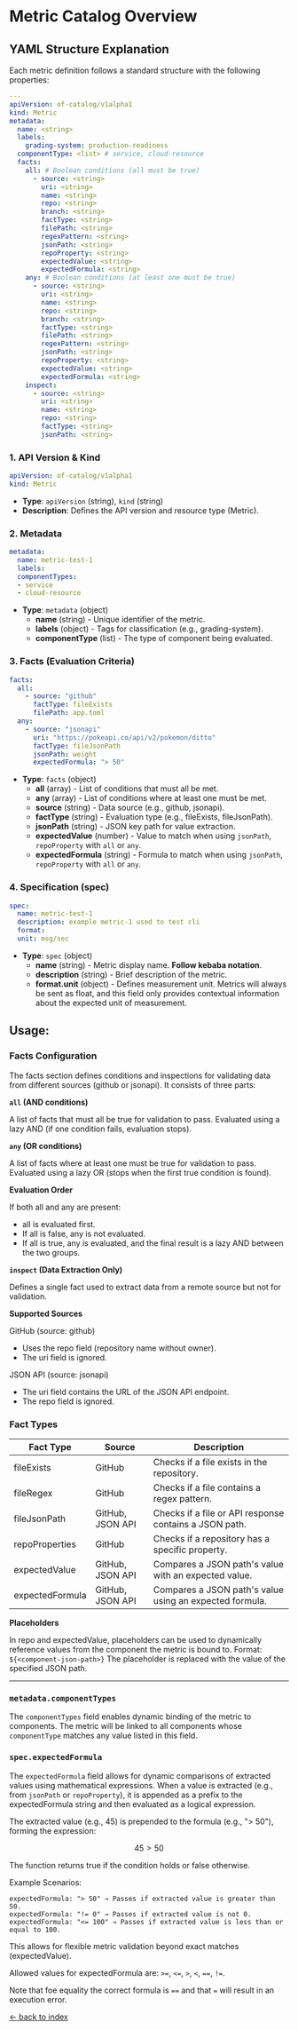 # Metric Catalog Overview

## YAML Structure Explanation

Each metric definition follows a standard structure with the following properties:

```yaml
---
apiVersion: of-catalog/v1alpha1
kind: Metric
metadata:
  name: <string>
  labels:
    grading-system: production-readiness
  componentType: <list> # service, cloud-resource
  facts:
    all: # Boolean conditions (all must be true)
      - source: <string>
        uri: <string>
        name: <string>
        repo: <string>
        branch: <string>
        factType: <string>
        filePath: <string>
        regexPattern: <string>
        jsonPath: <string>
        repoProperty: <string>
        expectedValue: <string>
        expectedFormula: <string>
    any: # Boolean conditions (at least one must be true)
      - source: <string>
        uri: <string>
        name: <string>
        repo: <string>
        branch: <string>
        factType: <string>
        filePath: <string>
        regexPattern: <string>
        jsonPath: <string>
        repoProperty: <string>
        expectedValue: <string>
        expectedFormula: <string>
    inspect:
      - source: <string>
        uri: <string>
        name: <string>
        repo: <string>
        factType: <string>
        jsonPath: <string>
```

### 1. API Version & Kind

```yaml
apiVersion: of-catalog/v1alpha1
kind: Metric
```

- **Type**: `apiVersion` (string), `kind` (string)
- **Description**: Defines the API version and resource type (Metric).

### 2. Metadata

```yaml
metadata:
  name: metric-test-1
  labels:
  componentTypes:
  - service
  - cloud-resource
```

- **Type**: `metadata` (object)
  - **name** (string) - Unique identifier of the metric.
  - **labels** (object) - Tags for classification (e.g., grading-system).
  - **componentType** (list) - The type of component being evaluated.

### 3. Facts (Evaluation Criteria)

```yaml
facts:
  all:
    - source: "github"
      factType: fileExists
      filePath: app.toml
  any:
    - source: "jsonapi"
      uri: "https://pokeapi.co/api/v2/pokemon/ditto"
      factType: fileJsonPath
      jsonPath: weight
      expectedFormula: "> 50"
```

- **Type**: `facts` (object)
  - **all** (array) - List of conditions that must all be met.
  - **any** (array) - List of conditions where at least one must be met.
  - **source** (string) - Data source (e.g., github, jsonapi).
  - **factType** (string) - Evaluation type (e.g., fileExists, fileJsonPath).
  - **jsonPath** (string) - JSON key path for value extraction.
  - **expectedValue** (number) - Value to match when using `jsonPath`, `repoProperty` with `all` or `any`.
  - **expectedFormula** (string) - Formula to match when using `jsonPath`, `repoProperty` with `all` or `any`.

### 4. Specification (spec)

```yaml
spec:
  name: metric-test-1
  description: example metric-1 used to test cli
  format:
  unit: msg/sec
```

- **Type**: `spec` (object)
  - **name** (string) - Metric display name. **Follow kebaba notation**.
  - **description** (string) - Brief description of the metric.
  - **format.unit** (object) - Defines measurement unit. Metrics will always be sent as float, and this field only provides contextual information about the expected unit of measurement.

## Usage:

### Facts Configuration

The facts section defines conditions and inspections for validating data from different sources (github or jsonapi). It consists of three parts:

**`all` (AND conditions)**

A list of facts that must all be true for validation to pass.
Evaluated using a lazy AND (if one condition fails, evaluation stops).

**`any` (OR conditions)**

A list of facts where at least one must be true for validation to pass.
Evaluated using a lazy OR (stops when the first true condition is found).

**Evaluation Order**

If both all and any are present:
- all is evaluated first.
- If all is false, any is not evaluated.
- If all is true, any is evaluated, and the final result is a lazy AND between the two groups.

**`inspect` (Data Extraction Only)**

Defines a single fact used to extract data from a remote source but not for validation.

**Supported Sources**

GitHub (source: github)
- Uses the repo field (repository name without owner).
- The uri field is ignored.

JSON API (source: jsonapi)
- The uri field contains the URL of the JSON API endpoint.
- The repo field is ignored.

### Fact Types
| Fact Type       | Source          | Description                                                   |
|-----------------|-----------------|---------------------------------------------------------------|
| fileExists      | GitHub          | Checks if a file exists in the repository.                    |
| fileRegex       | GitHub          | Checks if a file contains a regex pattern.                    |
| fileJsonPath    | GitHub, JSON API| Checks if a file or API response contains a JSON path.        |
| repoProperties  | GitHub          | Checks if a repository has a specific property.               |
| expectedValue   | GitHub, JSON API| Compares a JSON path's value with an expected value.          |
| expectedFormula | GitHub, JSON API| Compares a JSON path's value using an expected formula.       |

**Placeholders**

In repo and expectedValue, placeholders can be used to dynamically reference values from the component the metric is bound to.
Format: `${<component-json-path>}`
The placeholder is replaced with the value of the specified JSON path.


---

### `metadata.componentTypes`
The `componentTypes` field enables dynamic binding of the metric to components. The metric will be linked to all components whose `componentType` matches any value listed in this field.

### `spec.expectedFormula`
The `expectedFormula` field allows for dynamic comparisons of extracted values using mathematical expressions. When a value is extracted (e.g., from `jsonPath` or `repoProperty`), it is appended as a prefix to the expectedFormula string and then evaluated as a logical expression.

The extracted value (e.g., 45) is prepended to the formula (e.g., "> 50"), forming the expression:

```math
45 > 50
```

The function returns true if the condition holds or false otherwise.

Example Scenarios:

    expectedFormula: "> 50" → Passes if extracted value is greater than 50.
    expectedFormula: "!= 0" → Passes if extracted value is not 0.
    expectedFormula: "<= 100" → Passes if extracted value is less than or equal to 100.

This allows for flexible metric validation beyond exact matches (expectedValue).

Allowed values for expectedFormula are: `>=`, `<=`, `>`, `<`, `==`, `!=`.

Note that foe equality the correct formula is `==` and that `=` will result in an execution error.

[<- back to index](./index.md)

